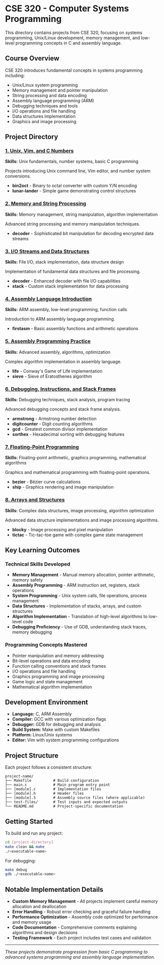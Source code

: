 # CSE 320 - Computer Systems Programming

This directory contains projects from CSE 320, focusing on systems programming, Unix/Linux development, memory management, and low-level programming concepts in C and assembly language.

## Course Overview

CSE 320 introduces fundamental concepts in systems programming including:
- Unix/Linux system programming
- Memory management and pointer manipulation
- String processing and data encoding
- Assembly language programming (ARM)
- Debugging techniques and tools
- I/O operations and file handling
- Data structures implementation
- Graphics and image processing

## Project Directory

### [1. Unix, Vim, and C Numbers](./1-unix-vim-cnumbers/)
**Skills:** Unix fundamentals, number systems, basic C programming

Projects introducing Unix command line, Vim editor, and number system conversions.

- **bin2oct** - Binary to octal converter with custom Y/N encoding
- **lunar-lander** - Simple game demonstrating control structures

### [2. Memory and String Processing](./2-memory-string/)
**Skills:** Memory management, string manipulation, algorithm implementation

Advanced string processing and memory manipulation techniques.

- **decoder** - Sophisticated bit manipulation for decoding encrypted data streams

### [3. I/O Streams and Data Structures](./3-iostream-structure/)
**Skills:** File I/O, stack implementation, data structure design

Implementation of fundamental data structures and file processing.

- **decoder** - Enhanced decoder with file I/O capabilities
- **stack** - Custom stack implementation for data processing

### [4. Assembly Language Introduction](./4-assembly-intro/)
**Skills:** ARM assembly, low-level programming, function calls

Introduction to ARM assembly language programming.

- **firstasm** - Basic assembly functions and arithmetic operations

### [5. Assembly Programming Practice](./5-assembly-practice/)
**Skills:** Advanced assembly, algorithms, optimization

Complex algorithm implementation in assembly language.

- **life** - Conway's Game of Life implementation
- **sieve** - Sieve of Eratosthenes algorithm

### [6. Debugging, Instructions, and Stack Frames](./6-debugging-instructions-stackframes/)
**Skills:** Debugging techniques, stack analysis, program tracing

Advanced debugging concepts and stack frame analysis.

- **armstrong** - Armstrong number detection
- **digitcounter** - Digit counting algorithms
- **gcd** - Greatest common divisor implementation
- **sorthex** - Hexadecimal sorting with debugging features

### [7. Floating-Point Programming](./7-floating-point/)
**Skills:** Floating-point arithmetic, graphics programming, mathematical algorithms

Graphics and mathematical programming with floating-point operations.

- **bezier** - Bézier curve calculations
- **ship** - Graphics rendering and image manipulation

### [8. Arrays and Structures](./8-arrays-structures/)
**Skills:** Complex data structures, image processing, algorithm optimization

Advanced data structure implementations and image processing algorithms.

- **blocky** - Image processing and pixel manipulation
- **tictac** - Tic-tac-toe game with complex game state management

## Key Learning Outcomes

### Technical Skills Developed
- **Memory Management** - Manual memory allocation, pointer arithmetic, memory safety
- **Assembly Programming** - ARM instruction set, registers, stack operations
- **System Programming** - Unix system calls, file operations, process management
- **Data Structures** - Implementation of stacks, arrays, and custom structures
- **Algorithm Implementation** - Translation of high-level algorithms to low-level code
- **Debugging Proficiency** - Use of GDB, understanding stack traces, memory debugging

### Programming Concepts Mastered
- Pointer manipulation and memory addressing
- Bit-level operations and data encoding
- Function calling conventions and stack frames
- I/O operations and file handling
- Graphics programming and image processing
- Game logic and state management
- Mathematical algorithm implementation

## Development Environment

- **Language:** C, ARM Assembly
- **Compiler:** GCC with various optimization flags
- **Debugger:** GDB for debugging and analysis
- **Build System:** Make with custom Makefiles
- **Platform:** Linux/Unix systems
- **Editor:** Vim with system programming configurations

## Project Structure

Each project follows a consistent structure:
```
project-name/
├── Makefile          # Build configuration
├── main.c            # Main program entry point
├── [module].c        # Implementation files
├── [module].h        # Header files
├── [module].S        # Assembly source files (where applicable)
├── test-files/       # Test inputs and expected outputs
└── README.md         # Project-specific documentation
```

## Getting Started

To build and run any project:

```bash
cd [project-directory]
make clean && make
./<executable-name>
```

For debugging:
```bash
make debug
gdb ./<executable-name>
```

## Notable Implementation Details

- **Custom Memory Management** - All projects implement careful memory allocation and deallocation
- **Error Handling** - Robust error checking and graceful failure handling
- **Performance Optimization** - Assembly code optimized for performance and memory usage
- **Code Documentation** - Comprehensive comments explaining algorithms and design decisions
- **Testing Framework** - Each project includes test cases and validation

---

*These projects demonstrate progression from basic C programming to advanced systems programming and assembly language implementation.*
